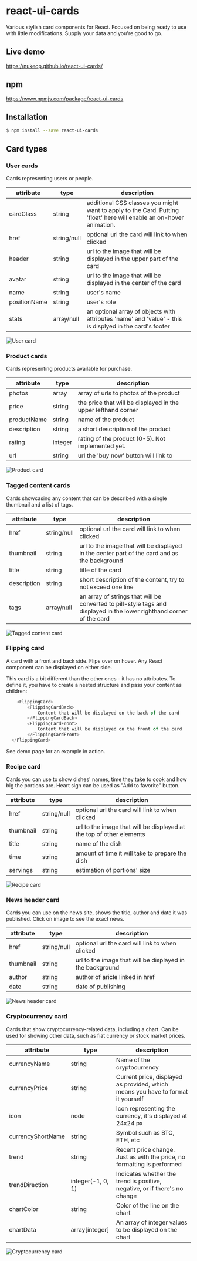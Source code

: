 # react-ui-cards

Various stylish card components for React.
Focused on being ready to use with little modifications. Supply your data and you're good to go.

## Live demo
https://nukeop.github.io/react-ui-cards/

## npm
https://www.npmjs.com/package/react-ui-cards

## Installation
```bash
$ npm install --save react-ui-cards
```

## Card types
### User cards
Cards representing users or people.

| attribute    | type        | description                                                                                                         |
|--------------|-------------|---------------------------------------------------------------------------------------------------------------------|
| cardClass    | string      | additional CSS classes you might want to apply to the Card. Putting 'float' here will enable an on-hover animation. |
| href         | string/null | optional url the card will link to when clicked                                                                     |
| header       | string      | url to the image that will be displayed in the upper part of the card                                               |
| avatar       | string      | url to the image that will be displayed in the center of the card                                                   |
| name         | string      | user's name                                                                                                         |
| positionName | string      | user's role                                                                                                         |
| stats        | array/null  | an optional array of objects with attributes 'name' and 'value' - this is displyed in the card's footer             |

![User card](https://i.imgur.com/2QMNcjY.png)

### Product cards
Cards representing products available for purchase.

| attribute   | type    | description                                                   |
|-------------|---------|---------------------------------------------------------------|
| photos      | array   | array of urls to photos of the product                        |
| price       | string  | the price that will be displayed in the upper lefthand corner |
| productName | string  | name of the product                                           |
| description | string  | a short description of the product                            |
| rating      | integer | rating of the product (0-5). Not implemented yet.             |
| url         | string  | url the 'buy now' button will link to                         |

![Product card](https://i.imgur.com/qDCMzwV.png)

### Tagged content cards
Cards showcasing any content that can be described with a single thumbnail and a list of tags.

| attribute   | type        | description                                                                                                           |
|-------------|-------------|-----------------------------------------------------------------------------------------------------------------------|
| href        | string/null | optional url the card will link to when clicked                                                                       |
| thumbnail   | string      | url to the image that will be displayed in the center part of the card and as the background                          |
| title       | string      | title of the card                                                                                                     |
| description | string      | short description of the content, try to not exceed one line                                                          |
| tags        | array/null  | an array of strings that will be converted to pill-style tags and displayed in the lower righthand corner of the card |

![Tagged content card](https://i.imgur.com/SyakUBF.png)

### Flipping card
A card with a front and back side. Flips over on hover. Any React component can be displayed on either side.

This card is a bit different than the other ones - it has no attributes. To define it, you have to create a nested structure and pass your content as children:

  ```javascript
	  <FlippingCard>
          <FlippingCardBack>
			  Content that will be displayed on the back of the card
		  </FlippingCardBack>
		  <FlippingCardFront>
			  Content that will be displayed on the front of the card
		  </FlippingCardFront>
	</FlippingCard>
  ```

See demo page for an example in action.

### Recipe card
Cards you can use to show dishes' names, time they take to cook and how big the portions are. Heart sign can be used as "Add to favorite" button.

| attribute   | type         | description                                                            |
|-------------|--------------|------------------------------------------------------------------------|
| href        | string/null  | optional url the card will link to when clicked                        |
| thumbnail   | string       | url to the image that will be displayed at the top of other elements   |
| title       | string       | name of the dish                                                       |
| time        | string       | amount of time it will take to prepare the dish                        |
| servings    | string       | estimation of portions' size                                           |

![Recipe card](https://i.imgur.com/PfE6Cf0.png)



### News header card
Cards you can use on the news site, shows the title, author and date it was published. Click on image to see the exact news.

| attribute | type        | description                                               |
|-----------|-------------|-----------------------------------------------------------|
| href      | string/null | optional url the card will link to when clicked           |
| thumbnail | string      | url to the image that will be displayed in the background |
| author    | string      | author of aricle linked in href                           |
| date      | string      | date of publishing                                        |

   ![News header card](https://i.imgur.com/3fZKPyS.png)

### Cryptocurrency card
Cards that show cryptocurrency-related data, including a chart. Can be used for showing other data, such as fiat currency or stock market prices.

| attribute         | type              | description                                                                      |
|-------------------|-------------------|----------------------------------------------------------------------------------|
| currencyName      | string            | Name of the cryptocurrency                                                       |
| currencyPrice     | string            | Current price, displayed as provided, which means you have to format it yourself |
| icon              | node              | Icon representing the currency, it's displayed at 24x24 px                       |
| currencyShortName | string            | Symbol such as BTC, ETH, etc                                                     |
| trend             | string            | Recent price change. Just as with the price, no formatting is performed          |
| trendDirection    | integer(-1, 0, 1) | Indicates whether the trend is positive, negative, or if there's no change       |
| chartColor        | string            | Color of the line on the chart                                                   |
| chartData         | array\[integer\]  | An array of integer values to be displayed on the chart                          |

  ![Cryptocurrency card](http://i.imgur.com/7yGpFnw.png)
